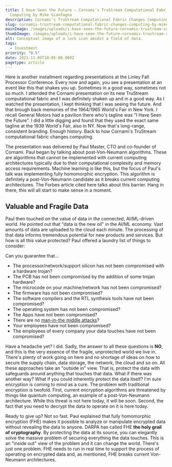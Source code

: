 ```yaml
---
title: I Have Seen the Future – Cornami's TruStream Computational Fabric Changes
  Computing by Mike Gianfagna
description: Cornami’s TruStream Computational Fabric Changes Computing by Mike Gianfagna
slug: cornamis-trustream-computational-fabric-changes-computing-by-mike-gianfagna
mainImage: /images/uploads/i-have-seen-the-future-cornamis-trustream-computational-fabric-changes-computing-by-mike-gianfagna-featured.jpg
thumbImage: /images/uploads/i-have-seen-the-future-cornamis-trustream-computational-fabric-changes-computing-by-mike-gianfagna-thumb.jpg
alt: Conceptual image of a lock icon amidst a field of data.
tags:
  - Investment
priority: "0.5"
date: 2021-11-05T18:05:00.000Z
pagetype: article
---
```

Here is another installment regarding presentations at the Linley Fall Processor Conference. Every now and again, you see a presentation at an event like this that shakes you up.  Sometimes in a good way, sometimes not so much. I attended the Cornami presentation on its new TruStream computational fabric and I was definitely shaken up and in a good way. As I watched the presentation, I kept thinking that I was seeing the future. And that brough back memories of the 1964/1965 World's Fair in New York. I recall General Motors had a pavilion there who's tagline was "I Have Seen the Future". I did a little digging and found that they used the exact same tagline at the 1939 World's Fair, also in NY. Now that's long-range, consistent branding. Enough history. Back to how Cornami's TruStream computational fabric changes computing.

The presentation was delivered by Paul Master, CTO and co-founder of Cornami. Paul began by talking about post-Von-Neumann algorithms. These are algorithms that cannot be implemented with current computing architectures typically due to their computational complexity and memory access requirements.  Machine learning is like this, but the focus of Paul's talk was implementing fully homomorphic encryption. This algorithm is definitely a post-Von-Neumann candidate as it breaks current computing architectures. The Forbes article cited here talks about this barrier. Hang in there, this will all start to make sense in a moment.

## Valuable and Fragile Data

Paul then touched on the value of data in the connected, AI/ML-driven world. He pointed out that "data is the new oil" in the AI/ML economy. Vast amounts of data are uploaded to the cloud each minute. The processing of that data informs tremendous potential for new products and services. But how is all this value protected? Paul offered a laundry list of things to consider:

Can you guarantee that...

* The processor/network/support silicon has not been compromised with a hardware trojan?
* The PCB has not been compromised by the addition of some trojan hardware?
* The microcode on your machine/network has not been compromised?
* The firmware has not been compromised?
* The software compilers and the RTL synthesis tools have not been compromised?
* The operating system has not been compromised?
* The Apps have not been compromised?
* There are no [man-in-the middle attacks](https://us.norton.com/blog/wifi/what-is-a-man-in-the-middle-attack)?
* Your employees have not been compromised?
* The employees of every company your data touches have not been compromised?

Have a headache yet? I did. Sadly, the answer to all these questions is **NO**, and this is the very essence of the fragile, unprotected world we live in. There's plenty of work going on here and no shortage of ideas on how to secure the supply chain, data storage, the network, the cloud and so on. All these approaches take an "outside in" view. That is, protect the data with safeguards around anything that touches that data. What if there was another way? What if you could inherently protect the data itself? I'm sure encryption is coming to mind as a cure. The problem with traditional encryption is twofold. First, current encryption algorithms are threatened by things like quantum computing, an example of a post-Von-Neumann architecture. While this threat is not here today, it will be soon. Second, the fact that you need to decrypt the data to operate on it is here today.

Ready to give up? Not so fast. Paul explained that fully homomorphic encryption (FHE) makes it possible to analyze or manipulate encrypted data without revealing the data to anyone. DARPA has called FHE **the holy grail of cryptography**. By protecting the data at its source, you can elegantly solve the massive problem of securing everything the data touches. This is an "inside out" view of the problem and it can change the world. There's just one problem. FHE needs to run in real time to support the process of operating on encrypted data and, as mentioned, FHE breaks current Von-Neumann architectures.